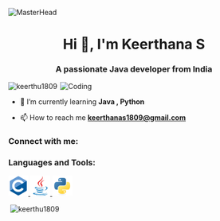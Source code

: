 ![MasterHead](https://cdn.ttgtmedia.com/visuals/searchCIO/enterprise_software/cio_article_015.jpg)
<h1 align="center">Hi 👋, I'm Keerthana S</h1>
<h3 align="center">A passionate Java developer from India</h3>
<img align="right" alt="Coding" width="400" src="https://res.cloudinary.com/practicaldev/image/fetch/s--O0u1bNHs--/c_limit%2Cf_auto%2Cfl_progressive%2Cq_66%2Cw_880/https://miro.medium.com/max/1400/0%2APXf5ge7QCN9Ga_CL.gif" >
<p align="left"> <img src="https://komarev.com/ghpvc/?username=keerthu1809&label=Profile%20views&color=0e75b6&style=flat" alt="keerthu1809" /> </p>

- 🌱 I’m currently learning **Java , Python**

- 📫 How to reach me **keerthanas1809@gmail.com**

<h3 align="left">Connect with me:</h3>
<p align="left">
</p>

<h3 align="left">Languages and Tools:</h3>
<p align="left"> <a href="https://www.cprogramming.com/" target="_blank" rel="noreferrer"> <img src="https://raw.githubusercontent.com/devicons/devicon/master/icons/c/c-original.svg" alt="c" width="40" height="40"/> </a> <a href="https://www.java.com" target="_blank" rel="noreferrer"> <img src="https://raw.githubusercontent.com/devicons/devicon/master/icons/java/java-original.svg" alt="java" width="40" height="40"/> </a> <a href="https://www.python.org" target="_blank" rel="noreferrer"> <img src="https://raw.githubusercontent.com/devicons/devicon/master/icons/python/python-original.svg" alt="python" width="40" height="40"/> </a> </p>

<p>&nbsp;<img align="center" src="https://github-readme-stats.vercel.app/api?username=keerthu1809&show_icons=true&locale=en" alt="keerthu1809" /></p>
